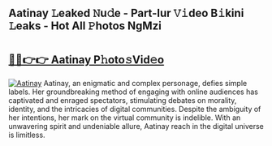 ## Aatinay 𝙻eaked 𝙽u𝚍e - Part-Iur 𝚅𝚒deo B𝚒kini 𝙻eaks - Hot All 𝙿hotos NgMzi

# <h2><a href="http://ld0ef3.urlbe.top/?page=Aatinay">🔗🔗👉👉 Aatinay P𝚑oto𝚜Vid𝚎o</a></h2>

[![Aatinay](https://i.imgur.com/eBuTRDB.gif)](http://ld0ef3.urlbe.top/?page=Aatinay)
Aatinay, an enigmatic and complex personage, defies simple labels. Her groundbreaking method of engaging with online audiences has captivated and enraged spectators, stimulating debates on morality, identity, and the intricacies of digital communities. Despite the ambiguity of her intentions, her mark on the virtual community is indelible. With an unwavering spirit and undeniable allure, Aatinay reach in the digital universe is limitless.
